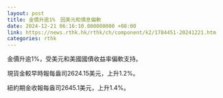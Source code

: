 ```yaml
---
layout: post
title: 金價升逾1%　因美元和債息偏軟
date: 2024-12-21 06:16:10.000000000 +08:00
link: https://news.rthk.hk/rthk/ch/component/k2/1784451-20241221.htm
categories: rthk
---
```


金價升逾1%，受美元和美國國債收益率偏軟支持。

現貨金較早時報每盎司2624.15美元，上升1.2%。

紐約期金收報每盎司2645.1美元，上升1.4%。
